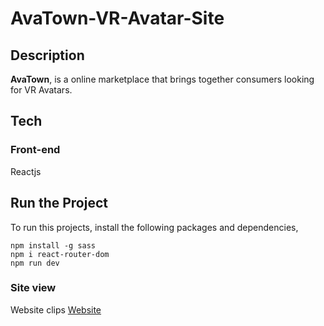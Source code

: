 # AvaTown-VR-Avatar-Site

## Description
**AvaTown**, is a online marketplace that brings together consumers looking for VR Avatars.

## Tech
### Front-end
Reactjs

## Run the Project
To run this projects, install the following packages and dependencies,

```
npm install -g sass
npm i react-router-dom
npm run dev
```
### Site view
Website clips [Website](https://ava-town-vr-website.vercel.app/)

